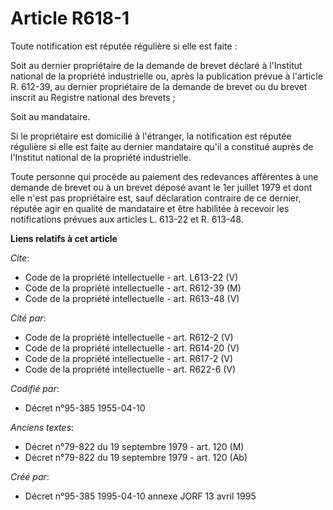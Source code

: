 # Article R618-1

Toute notification est réputée régulière si elle est faite :

Soit au dernier propriétaire de la demande de brevet déclaré à l'Institut national de la propriété industrielle ou, après la
publication prévue à l'article R. 612-39, au dernier propriétaire de la demande de brevet ou du brevet inscrit au Registre
national des brevets ;

Soit au mandataire.

Si le propriétaire est domicilié à l'étranger, la notification est réputée régulière si elle est faite au dernier mandataire
qu'il a constitué auprès de l'Institut national de la propriété industrielle.

Toute personne qui procède au paiement des redevances afférentes à une demande de brevet ou à un brevet déposé avant le 1er
juillet 1979 et dont elle n'est pas propriétaire est, sauf déclaration contraire de ce dernier, réputée agir en qualité de
mandataire et être habilitée à recevoir les notifications prévues aux articles L. 613-22 et R. 613-48.

**Liens relatifs à cet article**

_Cite_:

  - Code de la propriété intellectuelle - art. L613-22 (V)
  - Code de la propriété intellectuelle - art. R612-39 (M)
  - Code de la propriété intellectuelle - art. R613-48 (V)

_Cité par_:

  - Code de la propriété intellectuelle - art. R612-2 (V)
  - Code de la propriété intellectuelle - art. R614-20 (V)
  - Code de la propriété intellectuelle - art. R617-2 (V)
  - Code de la propriété intellectuelle - art. R622-6 (V)

_Codifié par_:

  - Décret n°95-385 1955-04-10

_Anciens textes_:

  - Décret n°79-822 du 19 septembre 1979 - art. 120 (M)
  - Décret n°79-822 du 19 septembre 1979 - art. 120 (Ab)

_Créé par_:

  - Décret n°95-385 1995-04-10 annexe JORF 13 avril 1995
